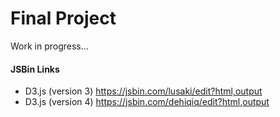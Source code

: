# Final Project

Work in progress...

#### JSBin Links

* D3.js (version 3) <https://jsbin.com/lusaki/edit?html,output>
* D3.js (version 4) <https://jsbin.com/dehiqiq/edit?html,output>
